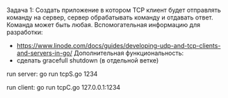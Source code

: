 Задача 1:
Создать приложение в котором TCP клиент будет отправлять команду на сервер, сервер обрабатывать команду и отдавать ответ.  Команда может быть любая.
Вспомогательная информацию для разработки:
-  https://www.linode.com/docs/guides/developing-udp-and-tcp-clients-and-servers-in-go/
   Дополнительная функциональность:
- сделать gracefull shutdown (в отдельной ветке)

run server: go run tcpS.go 1234


run client: go run tcpC.go 127.0.0.1:1234
